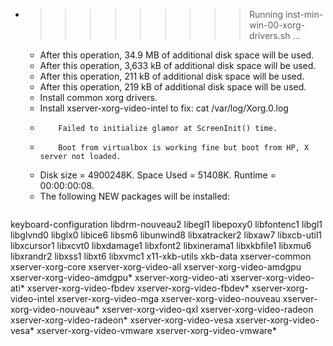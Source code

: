 * >>>>>>>>> Running inst-min-win-00-xorg-drivers.sh ...
  * After this operation, 34.9 MB of additional disk space will be used.
  * After this operation, 3,633 kB of additional disk space will be used.
  * After this operation, 211 kB of additional disk space will be used.
  * After this operation, 219 kB of additional disk space will be used.
  * Install common xorg drivers.
  * Install xserver-xorg-video-intel to fix: cat /var/log/Xorg.0.log
  * 		Failed to initialize glamor at ScreenInit() time.
  * 		Boot from virtualbox is working fine but boot from HP, X server not loaded.
  * Disk size = 4900248K. Space Used = 51408K. Runtime = 00:00:00:08.
  * The following NEW packages will be installed:
  ```bash
keyboard-configuration libdrm-nouveau2 libegl1 libepoxy0 libfontenc1
libgl1 libglvnd0 libglx0 libice6 libsm6
libunwind8 libxatracker2 libxaw7 libxcb-util1 libxcursor1
libxcvt0 libxdamage1 libxfont2 libxinerama1 libxkbfile1
libxmu6 libxrandr2 libxss1 libxt6 libxvmc1
x11-xkb-utils xkb-data xserver-common xserver-xorg-core xserver-xorg-video-all
xserver-xorg-video-amdgpu xserver-xorg-video-amdgpu* xserver-xorg-video-ati xserver-xorg-video-ati* xserver-xorg-video-fbdev
xserver-xorg-video-fbdev* xserver-xorg-video-intel xserver-xorg-video-mga xserver-xorg-video-nouveau xserver-xorg-video-nouveau*
xserver-xorg-video-qxl xserver-xorg-video-radeon xserver-xorg-video-radeon* xserver-xorg-video-vesa xserver-xorg-video-vesa*
xserver-xorg-video-vmware xserver-xorg-video-vmware*
  ```
